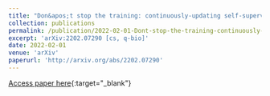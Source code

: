 ```yaml
---
title: "Don&apos;t stop the training: continuously-updating self-supervised algorithms best account for auditory responses in the cortex"
collection: publications
permalink: /publication/2022-02-01-Dont-stop-the-training-continuously-updating-self-supervised-algorithms-best-account-for-auditory-responses-in-the-cortex
excerpt: 'arXiv:2202.07290 [cs, q-bio]'
date: 2022-02-01
venue: 'arXiv'
paperurl: 'http://arxiv.org/abs/2202.07290'
---
```

[Access paper here](http://arxiv.org/abs/2202.07290){:target="_blank"}
